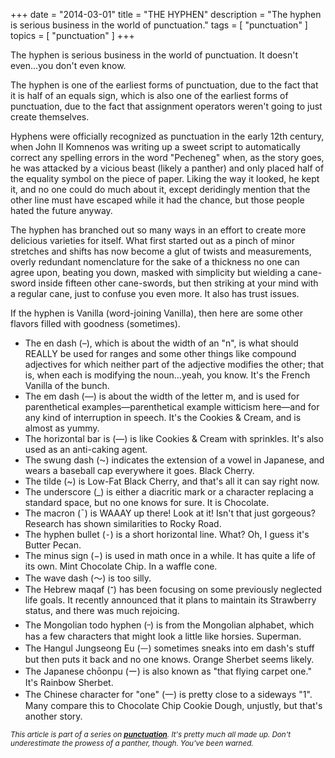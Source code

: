 +++
date        = "2014-03-01"
title       = "THE HYPHEN"
description = "The hyphen is serious business in the world of punctuation."
tags        = [ "punctuation" ]
topics      = [ "punctuation" ]
+++

The hyphen is serious business in the world of punctuation. It doesn't even...you don't even know.

The hyphen is one of the earliest forms of punctuation, due to the fact that it is half of an equals sign, which is also one of the earliest forms of punctuation, due to the fact that assignment operators weren't going to just create themselves.

Hyphens were officially recognized as punctuation in the early 12th century, when John II Komnenos was writing up a sweet script to automatically correct any spelling errors in the word "Pecheneg" when, as the story goes, he was attacked by a vicious beast (likely a panther) and only placed half of the equality symbol on the piece of paper. Liking the way it looked, he kept it, and no one could do much about it, except deridingly mention that the other line must have escaped while it had the chance, but those people hated the future anyway.

The hyphen has branched out so many ways in an effort to create more delicious varieties for itself. What first started out as a pinch of minor stretches and shifts has now become a glut of twists and measurements, overly redundant nomenclature for the sake of a thickness no one can agree upon, beating you down, masked with simplicity but wielding a cane-sword inside fifteen other cane-swords, but then striking at your mind with a regular cane, just to confuse you even more. It also has trust issues.

If the hyphen is Vanilla (word-joining Vanilla), then here are some other flavors filled with goodness (sometimes).

* The en dash (–), which is about the width of an "n", is what should REALLY be used for ranges and some other things like compound adjectives for which neither part of the adjective modifies the other; that is, when each is modifying the noun...yeah, you know. It's the French Vanilla of the bunch.
* The em dash (—) is about the width of the letter m, and is used for parenthetical examples—parenthetical example witticism here—and for any kind of interruption in speech. It's the Cookies & Cream, and is almost as yummy.
* The horizontal bar is (―) is like Cookies & Cream with sprinkles. It's also used as an anti-caking agent.
* The swung dash (⁓) indicates the extension of a vowel in Japanese, and wears a baseball cap everywhere it goes. Black Cherry.
* The tilde (~) is Low-Fat Black Cherry, and that's all it can say right now.
* The underscore (_) is either a diacritic mark or a character replacing a standard space, but no one knows for sure. It is Chocolate.
* The macron (¯) is WAAAY up there! Look at it! Isn't that just gorgeous? Research has shown similarities to Rocky Road.
* The hyphen bullet (⁃) is a short horizontal line. What? Oh, I guess it's Butter Pecan.
* The minus sign (−) is used in math once in a while. It has quite a life of its own. Mint Chocolate Chip. In a waffle cone.
* The wave dash (〜) is too silly.
* The Hebrew maqaf (־) has been focusing on some previously neglected life goals. It recently announced that it plans to maintain its Strawberry status, and there was much rejoicing.
* The Mongolian todo hyphen (᠆) is from the Mongolian alphabet, which has a few characters that might look a little like horsies. Superman.
* The Hangul Jungseong Eu (ᅳ) sometimes sneaks into em dash's stuff but then puts it back and no one knows. Orange Sherbet seems likely.
* The Japanese chōonpu (ー) is also known as "that flying carpet one." It's Rainbow Sherbet.
* The Chinese character for "one" (一) is pretty close to a sideways "1". Many compare this to Chocolate Chip Cookie Dough, unjustly, but that's another story.



<sub><em>This article is part of a series on [**punctuation**](/tags/punctuation). It's pretty much all made up. Don't underestimate the prowess of a panther, though. You've been warned.</em></sub>
